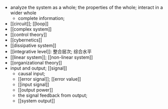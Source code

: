 - analyze the system as a whole; the properties of the whole; interact in a wider whole
    - complete information;
- [[circuit]]; [[loop]]
- [[complex system]]
- [[control theory]]
- [[cybernetics]]
- [[dissipative system]]
- [[integrative level]]: 整合层次; 综合水平
- [[linear system]]; [[non-linear system]]
- [[organizational theory]]
- input and output; [[signal]]
    - causal input;
    - [[error signal]]; [[error value]]
    - [[input signal]]
    - [[output power]]
    - the signal feedback from output;
    - [[system output]]
